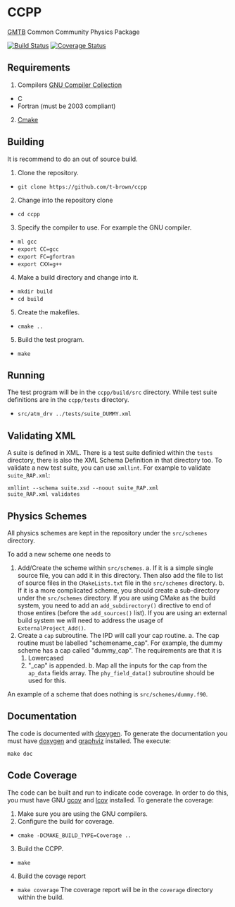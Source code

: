 # CCPP
[GMTB](http://www.dtcenter.org/GMTB/html/) Common Community Physics Package

[![Build Status](https://travis-ci.org/t-brown/ccpp.svg?branch=master)](https://travis-ci.org/t-brown/ccpp)
[![Coverage Status](https://coveralls.io/repos/github/t-brown/ccpp/badge.svg?branch=master)](https://coveralls.io/github/t-brown/ccpp?branch=master)

## Requirements
1. Compilers [GNU Compiler Collection](https://gcc.gnu.org/)
  * C
  * Fortran (must be 2003 compliant)
2. [Cmake](https://cmake.org)

## Building
It is recommend to do an out of source build.

1. Clone the repository.
  * `git clone https://github.com/t-brown/ccpp`
2. Change into the repository clone
  * `cd ccpp`
3. Specify the compiler to use. For example the GNU compiler.
  * `ml gcc`
  * `export CC=gcc`
  * `export FC=gfortran`
  * `export CXX=g++`
4. Make a build directory and change into it.
  * `mkdir build`
  * `cd build`
5. Create the makefiles.
  * `cmake ..`
5. Build the test program.
  * `make`

## Running
The test program will be in the `ccpp/build/src` directory. While test suite
definitions are in the `ccpp/tests` directory.
  * `src/atm_drv ../tests/suite_DUMMY.xml`

## Validating XML
A suite is defined in XML. There is a test suite definied within
the `tests` directory, there is also the XML Schema Definition in
that directory too. To validate a new test suite, you can use
`xmllint`. For example to validate `suite_RAP.xml`:
```
xmllint --schema suite.xsd --noout suite_RAP.xml
suite_RAP.xml validates
```

## Physics Schemes
All physics schemes are kept in the repository under the `src/schemes`
directory.

To add a new scheme one needs to

1. Add/Create the scheme within `src/schemes`.
  a. If it is a simple single source file, you can add
     it in this directory. Then also add the file to
     list of source files in the `CMakeLists.txt` file
     in the `src/schemes` directory.
  b. If it is a more complicated scheme, you should
     create a sub-directory under the `src/schemes`
     directory. If you are using CMake as the build
     system, you need to add an `add_subdirectory()`
     directive to end of those entires (before the
     `add_sources()` list). If you are using an
     external build system we will need to address
     the usage of `ExternalProject_Add()`.
2. Create a `cap` subroutine. The IPD will call your
   cap routine.
  a. The cap routine must be labelled "schemename_cap".
     For example, the dummy scheme has a cap called
     "dummy_cap". The requirements are that it is
    1. Lowercased
    2. "_cap" is appended.
  b. Map all the inputs for the cap from the `ap_data`
     fields array. The `phy_field_data()` subroutine
     should be used for this.

An example of a scheme that does nothing is `src/schemes/dummy.f90`.

## Documentation
The code is documented with [doxygen](www.doxygen.org/).
To generate the documentation you must have [doxygen](www.doxygen.org/)
and [graphviz](http://www.graphviz.org/) installed. The execute:
```
make doc
```

## Code Coverage
The code can be built and run to indicate code coverage. In order to do
this, you must have GNU [gcov](https://gcc.gnu.org/onlinedocs/gcc/Gcov.html)
and [lcov](http://ltp.sourceforge.net/coverage/lcov.php) installed.
To generate the coverage:

1. Make sure you are using the GNU compilers.
2. Configure the build for coverage.
  * `cmake -DCMAKE_BUILD_TYPE=Coverage ..`
3. Build the CCPP.
  * `make`
4. Build the covage report
  * `make coverage`
The coverage report will be in the `coverage` directory within the build.
